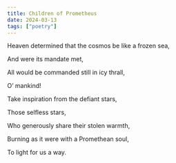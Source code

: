 ```yaml
---
title: Children of Prometheus
date: 2024-03-13
tags: ["poetry"]
---
```


Heaven determined that the cosmos be like a frozen sea,

And were its mandate met, 

All would be commanded still in icy thrall,

O’ mankind!

Take inspiration from the defiant stars,

Those selfless stars,

Who generously share their stolen warmth,

Burning as it were with a Promethean soul,

To light for us a way.